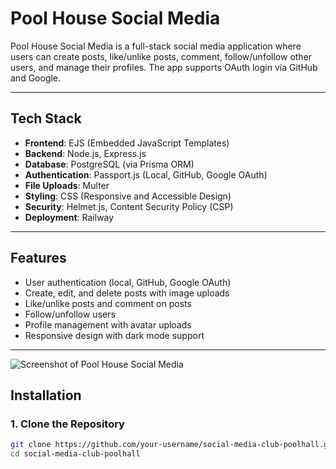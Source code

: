# Pool House Social Media

Pool House Social Media is a full-stack social media application where users can create posts, like/unlike posts, comment, follow/unfollow other users, and manage their profiles. The app supports OAuth login via GitHub and Google.

---

## **Tech Stack**
- **Frontend**: EJS (Embedded JavaScript Templates)
- **Backend**: Node.js, Express.js
- **Database**: PostgreSQL (via Prisma ORM)
- **Authentication**: Passport.js (Local, GitHub, Google OAuth)
- **File Uploads**: Multer
- **Styling**: CSS (Responsive and Accessible Design)
- **Security**: Helmet.js, Content Security Policy (CSP)
- **Deployment**: Railway

---

## **Features**
- User authentication (local, GitHub, Google OAuth)
- Create, edit, and delete posts with image uploads
- Like/unlike posts and comment on posts
- Follow/unfollow users
- Profile management with avatar uploads
- Responsive design with dark mode support

---

<img alt="Screenshot of Pool House Social Media" src="https://via.placeholder.com/800x400?text=Screenshot+Placeholder">

## **Installation**

### **1. Clone the Repository**
```bash
git clone https://github.com/your-username/social-media-club-poolhall.git
cd social-media-club-poolhall